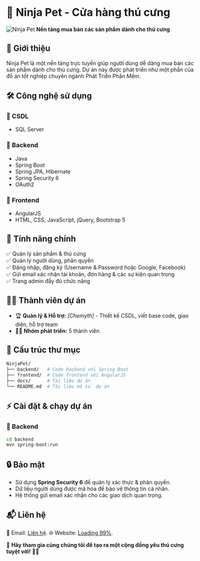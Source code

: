 # 🐾 Ninja Pet - Cửa hàng thú cưng

![Ninja Pet](https://cdn.jsdelivr.net/gh/Chanh03/pet_store_datn@main/PetShop/src/main/resources/static/images/logo/logo-2.png
)
**Nền tảng mua bán các sản phẩm dành cho thú cưng**

## 🚀 Giới thiệu
Ninja Pet là một nền tảng trực tuyến giúp người dùng dễ dàng mua bán các sản phẩm dành cho thú cưng. Dự án này được phát triển như một phần của đồ án tốt nghiệp chuyên ngành Phát Triển Phần Mềm.

## 🛠 Công nghệ sử dụng
### 🔹 CSDL
- SQL Server

### 🔹 Backend
- Java
- Spring Boot
- Spring JPA, Hibernate
- Spring Security 6
- OAuth2

### 🔹 Frontend
- AngularJS
- HTML, CSS, JavaScript, jQuery, Bootstrap 5

## 📌 Tính năng chính
✅ Quản lý sản phẩm & thú cưng  
✅ Quản lý người dùng, phân quyền  
✅ Đăng nhập, đăng ký (Username & Password hoặc Google, Facebook)  
✅ Gửi email xác nhận tài khoản, đơn hàng & các sự kiện quan trọng  
✅ Trang admin đầy đủ chức năng

## 👨‍💻 Thành viên dự án
- 🏆 **Quản lý & Hỗ trợ:** *[Chemyth]* - Thiết kế CSDL, viết base code, giao diện, hỗ trợ team
- 👨‍💻 **Nhóm phát triển:** 5 thành viên

## 📂 Cấu trúc thư mục
```bash
NinjaPet/
├── backend/   # Code backend với Spring Boot
├── frontend/  # Code frontend với AngularJS
├── docs/      # Tài liệu dự án
└── README.md  # Tài liệu mô tả dự án
```

## ⚡ Cài đặt & chạy dự án
### 🔹 Backend
```bash
cd backend
mvn spring-boot:run
```

## 🔒 Bảo mật
- Sử dụng **Spring Security 6** để quản lý xác thực & phân quyền.
- Dữ liệu người dùng được mã hóa để bảo vệ thông tin cá nhân.
- Hệ thống gửi email xác nhận cho các giao dịch quan trọng.

## 📬 Liên hệ
📧 Email: [Liên hệ](ngovietanh121@example.com).
🌐 Website: [Loading 99%](/).

📌 **Hãy tham gia cùng chúng tôi để tạo ra một cộng đồng yêu thú cưng tuyệt vời!** 🐶🐱

